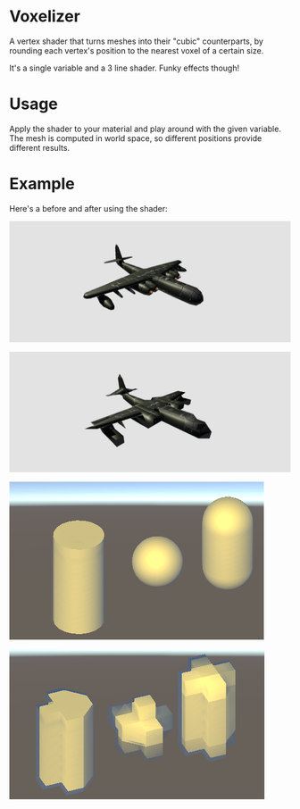 # Voxelizer

A vertex shader that turns meshes into their "cubic" counterparts, by rounding each vertex's position to the nearest voxel of a certain size. 

It's a single variable and a 3 line shader. Funky effects though!

# Usage

Apply the shader to your material and play around with the given variable. The mesh is computed in world space, so different positions provide different results.

# Example

Here's a before and after using the shader:

![Before Voxelizer](Renders/Before.png "Before Voxelizer")

![After Voxelizer](Renders/After.png "After Voxelizer")

![Before Voxelizer](Renders/VoxelizerBefore.png "Before Voxelizer")

![After Voxelizer](Renders/VoxelizerAfter.png "After Voxelizer")
 